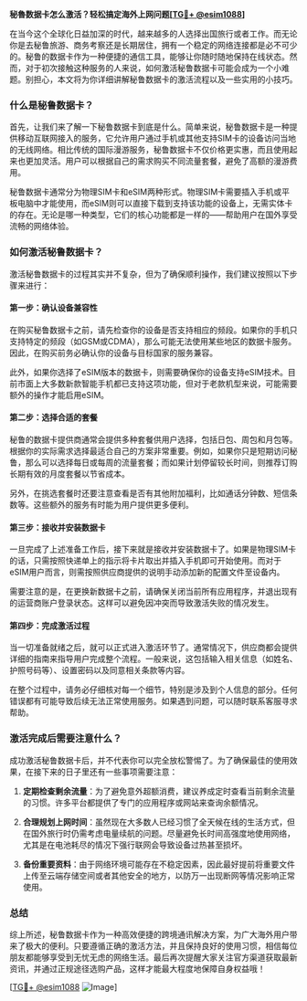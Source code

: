 **秘魯数据卡怎么激活？轻松搞定海外上网问题[[TG💪+ @esim1088](https://t.me/s/esim1088)]**

在当今这个全球化日益加深的时代，越来越多的人选择出国旅行或者工作。而无论你是去秘鲁旅游、商务考察还是长期居住，拥有一个稳定的网络连接都是必不可少的。秘鲁的数据卡作为一种便捷的通信工具，能够让你随时随地保持在线状态。然而，对于初次接触这种服务的人来说，如何激活秘鲁数据卡可能会成为一个小难题。别担心，本文将为你详细讲解秘鲁数据卡的激活流程以及一些实用的小技巧。

### 什么是秘鲁数据卡？

首先，让我们来了解一下秘鲁数据卡到底是什么。简单来说，秘鲁数据卡是一种提供移动互联网接入的服务，它允许用户通过手机或其他支持SIM卡的设备访问当地的无线网络。相比传统的国际漫游服务，秘鲁数据卡不仅价格更实惠，而且使用起来也更加灵活。用户可以根据自己的需求购买不同流量套餐，避免了高额的漫游费用。

秘鲁数据卡通常分为物理SIM卡和eSIM两种形式。物理SIM卡需要插入手机或平板电脑中才能使用，而eSIM则可以直接下载到支持该功能的设备上，无需实体卡的存在。无论是哪一种类型，它们的核心功能都是一样的——帮助用户在国外享受流畅的网络体验。

### 如何激活秘鲁数据卡？

激活秘鲁数据卡的过程其实并不复杂，但为了确保顺利操作，我们建议按照以下步骤来进行：

#### 第一步：确认设备兼容性

在购买秘鲁数据卡之前，请先检查你的设备是否支持相应的频段。如果你的手机只支持特定的频段（如GSM或CDMA），那么可能无法使用某些地区的数据卡服务。因此，在购买前务必确认你的设备与目标国家的服务兼容。

此外，如果你选择了eSIM版本的数据卡，则需要确保你的设备支持eSIM技术。目前市面上大多数新款智能手机都已支持这项功能，但对于老款机型来说，可能需要额外的操作才能启用eSIM。

#### 第二步：选择合适的套餐

秘鲁的数据卡提供商通常会提供多种套餐供用户选择，包括日包、周包和月包等。根据你的实际需求选择最适合自己的方案非常重要。例如，如果你只是短期访问秘鲁，那么可以选择每日或每周的流量套餐；而如果计划停留较长时间，则推荐订购长期有效的月度套餐以节省成本。

另外，在挑选套餐时还要注意查看是否有其他附加福利，比如通话分钟数、短信条数等。这些额外的服务有时能为用户提供更多便利。

#### 第三步：接收并安装数据卡

一旦完成了上述准备工作后，接下来就是接收并安装数据卡了。如果是物理SIM卡的话，只需按照快递单上的指示将卡片取出并插入手机即可开始使用。而对于eSIM用户而言，则需按照供应商提供的说明手动添加新的配置文件至设备内。

需要注意的是，在更换新数据卡之前，请确保关闭当前所有应用程序，并退出现有的运营商账户登录状态。这样可以避免因冲突而导致激活失败的情况发生。

#### 第四步：完成激活过程

当一切准备就绪之后，就可以正式进入激活环节了。通常情况下，供应商都会提供详细的指南来指导用户完成整个流程。一般来说，这包括输入相关信息（如姓名、护照号码等）、设置密码以及同意相关条款等内容。

在整个过程中，请务必仔细核对每一个细节，特别是涉及到个人信息的部分。任何错误都有可能导致后续无法正常使用服务。如果遇到问题，可以随时联系客服寻求帮助。

### 激活完成后需要注意什么？

成功激活秘鲁数据卡后，并不代表你可以完全放松警惕了。为了确保最佳的使用效果，在接下来的日子里还有一些事项需要注意：

1. **定期检查剩余流量**：为了避免意外超额消费，建议养成定时查看当前剩余流量的习惯。许多平台都提供了专门的应用程序或网站来查询余额情况。
   
2. **合理规划上网时间**：虽然现在大多数人已经习惯了全天候在线的生活方式，但在国外旅行时仍需考虑电量续航的问题。尽量避免长时间高强度地使用网络，尤其是在电池耗尽的情况下强行联网会导致设备过热甚至损坏。

3. **备份重要资料**：由于网络环境可能存在不稳定因素，因此最好提前将重要文件上传至云端存储空间或者其他安全的地方，以防万一出现断网等情况影响正常使用。

### 总结

综上所述，秘鲁数据卡作为一种高效便捷的跨境通讯解决方案，为广大海外用户带来了极大的便利。只要遵循正确的激活方法，并且保持良好的使用习惯，相信每位朋友都能够享受到无忧无虑的网络生活。最后再次提醒大家关注官方渠道获取最新资讯，并通过正规途径选购产品，这样才能最大程度地保障自身权益哦！

[[TG💪+ @esim1088](https://t.me/s/esim1088) ![Image](https://i.postimg.cc/4NQfJmqS/Snipaste-2025-05-13-00-14-12.png)]